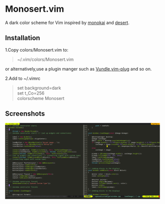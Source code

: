 # Monosert.vim
A dark color scheme for Vim inspired by [monokai](https://github.com/crusoexia/vim-monokai/blob/master/colors/monokai.vim) and [desert](https://github.com/fugalh/desert.vim).
## Installation
1.Copy colors/Monosert.vim to:
> ~/.vim/colors/Monosert.vim

or alternatively,use a plugin manger such as [Vundle](https://github.com/VundleVim/Vundle.vim),[vim-plug](https://github.com/junegunn/vim-plug) and so on.

2.Add to ~/.vimrc
> set background=dark     
> set t_Co=256       
> colorscheme Monosert

## Screenshots
![](https://github.com/SorelCheung/Monosert.vim/blob/master/screenshot/screenshot.png)


